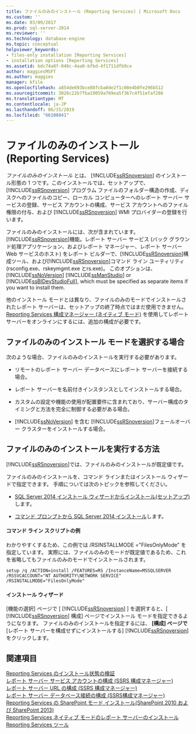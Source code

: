 ```yaml
---
title: ファイルのみのインストール (Reporting Services) | Microsoft Docs
ms.custom: ''
ms.date: 03/09/2017
ms.prod: sql-server-2014
ms.reviewer: ''
ms.technology: database-engine
ms.topic: conceptual
helpviewer_keywords:
- files-only installation [Reporting Services]
- installation options [Reporting Services]
ms.assetid: bdc74a8f-046c-4aa0-bfbd-4f1711dfb9ce
author: maggiesMSFT
ms.author: maggies
manager: kfile
ms.openlocfilehash: a854de693bce88fcba0de2f1c08e4b0fe296b512
ms.sourcegitcommit: 3026c22b7fba19059a769ea5f367c4f51efaf286
ms.translationtype: MT
ms.contentlocale: ja-JP
ms.lasthandoff: 06/15/2019
ms.locfileid: "66108841"
---
```

# <a name="files-only-installation-reporting-services"></a>ファイルのみのインストール (Reporting Services)
  *ファイルのみのインストール* とは、 [!INCLUDE[ssRSnoversion](../../includes/ssrsnoversion-md.md)] のインストール形態の 1 つです。このインストールでは、セットアップで、 [!INCLUDE[ssRSnoversion](../../includes/ssrsnoversion-md.md)] プログラム ファイルのフォルダー構造の作成、ディスクへのファイルのコピー、ローカル コンピューターへのレポート サーバー サービスの登録、サービス アカウントの構成、サービス アカウントへのファイル権限の付与、および [!INCLUDE[ssRSnoversion](../../includes/ssrsnoversion-md.md)] WMI プロバイダーの登録を行います。  
  
 ファイルのみのインストールには、次が含まれています。[!INCLUDE[ssRSnoversion](../../includes/ssrsnoversion-md.md)]機能。レポート サーバー サービス (バック グラウンド処理アプリケーション、およびレポート マネージャー、レポート サーバー Web サービスのホスト) をレポート ビルダーで、[!INCLUDE[ssRSnoversion](../../includes/ssrsnoversion-md.md)]構成ツール、および[!INCLUDE[ssRSnoversion](../../includes/ssrsnoversion-md.md)]コマンド ライン ユーティリティ (rsconfig.exe、rskeymgmt.exe とrs.exe)。 このオプションは、 [!INCLUDE[ssNoVersion](../../includes/ssnoversion-md.md)] [!INCLUDE[ssManStudio](../../includes/ssmanstudio-md.md)] or [!INCLUDE[ssBIDevStudioFull](../../includes/ssbidevstudiofull-md.md)], which must be specified as separate items if you want to install them.  
  
 他のインストール モードとは異なり、ファイルのみのモードでインストールされたレポート サーバーは、セットアップの終了時点ではまだ使用できません。 [Reporting Services 構成マネージャー &#40;ネイティブ モード&#41;](../../sql-server/install/reporting-services-configuration-manager-native-mode.md) を使用してレポート サーバーをオンラインにするには、追加の構成が必要です。  
  
## <a name="when-to-select-files-only-installation-mode"></a>ファイルのみのインストール モードを選択する場合  
 次のような場合、ファイルのみのインストールを実行する必要があります。  
  
-   リモートのレポート サーバー データベースにレポート サーバーを接続する場合。  
  
-   レポート サーバーを名前付きインスタンスとしてインストールする場合。  
  
-   カスタムの設定や機能の使用が配置要件に含まれており、サーバー構成のタイミングと方法を完全に制御する必要がある場合。  
  
-   [!INCLUDE[ssNoVersion](../../includes/ssnoversion-md.md)] を含む [!INCLUDE[ssRSnoversion](../../includes/ssrsnoversion-md.md)]フェールオーバー クラスターをインストールする場合。  
  
## <a name="how-to-perform-a-files-only-installation"></a>ファイルのみのインストールを実行する方法  
 [!INCLUDE[ssRSnoversion](../../includes/ssrsnoversion-md.md)]では、ファイルのみのインストールが既定値です。  
  
 ファイルのみのインストールを、コマンド ラインまたはインストール ウィザードで指定できます。 手順については次のトピックを参照してください。  
  
-   [SQL Server 2014 インストール ウィザードからインストール&#40;セットアップ&#41;](../../database-engine/install-windows/install-sql-server-from-the-installation-wizard-setup.md)します。  
  
-   [コマンド プロンプトから SQL Server 2014 インストール](../../database-engine/install-windows/install-sql-server-from-the-command-prompt.md)します。  
  
#### <a name="example-command-line-script"></a>コマンド ライン スクリプトの例  
 わかりやすくするため、この例では /RSINSTALLMODE ="FilesOnlyMode" を指定しています。 実際には、ファイルのみのモードが既定値であるため、これを省略してもファイルのみのモードでインストールされます。  
  
```  
setup /q /ACTION=install /FEATURES=RS /InstanceName=MSSQLSERVER /RSSVCACCOUNT="NT AUTHORITY\NETWORK SERVICE" /RSINSTALLMODE="FilesOnlyMode"  
```  
  
#### <a name="installation-wizard"></a>インストール ウィザード  
 [機能の選択] ページで [ [!INCLUDE[ssRSnoversion](../../includes/ssrsnoversion-md.md)] ] を選択すると、[ [!INCLUDE[ssRSnoversion](../../includes/ssrsnoversion-md.md)] 構成] ページでインストール モードを指定できるようになります。 ファイルのみのインストールを指定するには、 **[構成] ページで** [レポート サーバーを構成せずにインストールする] [!INCLUDE[ssRSnoversion](../../includes/ssrsnoversion-md.md)] をクリックします。  
  
## <a name="see-also"></a>関連項目  
 [Reporting Services のインストール状態の検証](verify-a-reporting-services-installation.md)   
 [レポート サーバー サービス アカウントの構成 &#40;SSRS 構成マネージャー&#41;](configure-the-report-server-service-account-ssrs-configuration-manager.md)   
 [レポート サーバー URL の構成 &#40;SSRS 構成マネージャー&#41;](configure-report-server-urls-ssrs-configuration-manager.md)   
 [レポート サーバー データベース接続の構成 &#40;SSRS構成マネージャー&#41;](../../sql-server/install/configure-a-report-server-database-connection-ssrs-configuration-manager.md)   
 [Reporting Services の SharePoint モード インストール&#40;SharePoint 2010 および SharePoint 2013&#41;](install-reporting-services-sharepoint-mode.md)   
 [Reporting Services ネイティブ モードのレポート サーバーのインストール](install-reporting-services-native-mode-report-server.md)   
 [Reporting Services ツール](../tools/reporting-services-tools.md)  
  
  
